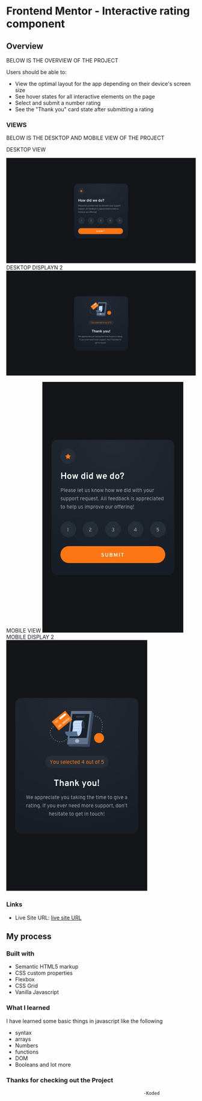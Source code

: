# Frontend Mentor - Interactive rating component


## Overview

BELOW IS THE OVERVIEW OF THE PROJECT

Users should be able to:

- View the optimal layout for the app depending on their device's screen size
- See hover states for all interactive elements on the page
- Select and submit a number rating
- See the "Thank you" card state after submitting a rating


### VIEWS
BELOW IS THE DESKTOP AND MOBILE VIEW OF THE PROJECT

DESKTOP VIEW

![desktop](/img/desktop-design.jpg)
DESKTOP DISPLAYN 2
![TH-desktop](/img/desktop-thank-you-state.jpg)


MOBILE VIEW
![MOBILE](/img/mobile-design.jpg)
MOBILE DISPLAY 2
![TH-MOBILE](/img/mobile-thank-you-state.jpg)


### Links

- Live Site URL: [live site URL ]( HTTP)



## My process

### Built with

- Semantic HTML5 markup
- CSS custom properties
- Flexbox
- CSS Grid
- Vanilla Javascript



### What I learned


I have learned some basic things in javascript like the following 

- syntax
- arrays
- Numbers
- functions
- DOM
- Booleans 
and lot more 




### Thanks for checking out the Project 
                                                       -Koded